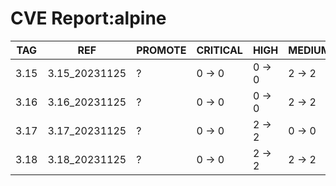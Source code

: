 # CVE Report:alpine
| TAG  |      REF      | PROMOTE | CRITICAL |  HIGH  | MEDIUM |  LOW   | UNKNOWN |
|------|---------------|---------|----------|--------|--------|--------|---------|
| 3.15 | 3.15_20231125 | ?       | 0 -> 0   | 0 -> 0 | 2 -> 2 | 0 -> 0 | 0 -> 0  |
| 3.16 | 3.16_20231125 | ?       | 0 -> 0   | 0 -> 0 | 2 -> 2 | 0 -> 0 | 0 -> 0  |
| 3.17 | 3.17_20231125 | ?       | 0 -> 0   | 2 -> 2 | 0 -> 0 | 0 -> 0 | 0 -> 0  |
| 3.18 | 3.18_20231125 | ?       | 0 -> 0   | 2 -> 2 | 2 -> 2 | 0 -> 0 | 0 -> 0  |
